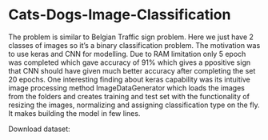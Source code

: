 # Cats-Dogs-Image-Classification
The problem is similar to Belgian Traffic sign problem. Here we just have 2 classes of images so it’s a binary classification problem. The motivation was to use keras and CNN for modelling. Due to RAM limitation only 5 epoch was completed which gave accuracy of 91% which gives a ppositive sign that CNN should have given much better accuracy after completing the set 20 epochs. One interesting finding about keras capability was its intuitive image processing method ImageDataGenerator which loads the images from the folders and creates training and test set with the functionality of resizing the images, normalizing and assigning classification type on the fly. It makes building the model in few lines.

Download dataset: 

